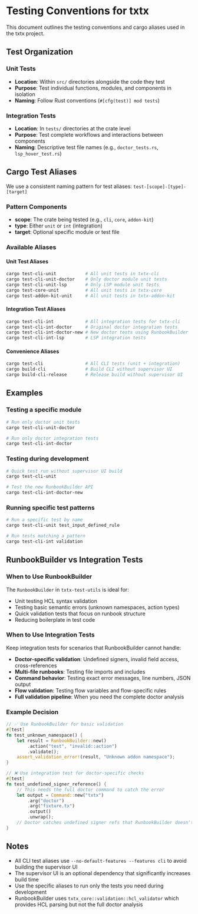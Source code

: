 # Testing Conventions for txtx

This document outlines the testing conventions and cargo aliases used in the txtx project.

## Test Organization

### Unit Tests
- **Location**: Within `src/` directories alongside the code they test
- **Purpose**: Test individual functions, modules, and components in isolation
- **Naming**: Follow Rust conventions (`#[cfg(test)] mod tests`)

### Integration Tests  
- **Location**: In `tests/` directories at the crate level
- **Purpose**: Test complete workflows and interactions between components
- **Naming**: Descriptive test file names (e.g., `doctor_tests.rs`, `lsp_hover_test.rs`)

## Cargo Test Aliases

We use a consistent naming pattern for test aliases: `test-[scope]-[type]-[target]`

### Pattern Components
- **scope**: The crate being tested (e.g., `cli`, `core`, `addon-kit`)
- **type**: Either `unit` or `int` (integration)
- **target**: Optional specific module or test file

### Available Aliases

#### Unit Test Aliases
```bash
cargo test-cli-unit           # All unit tests in txtx-cli
cargo test-cli-unit-doctor    # Only doctor module unit tests
cargo test-cli-unit-lsp       # Only LSP module unit tests
cargo test-core-unit          # All unit tests in txtx-core
cargo test-addon-kit-unit     # All unit tests in txtx-addon-kit
```

#### Integration Test Aliases
```bash
cargo test-cli-int            # All integration tests for txtx-cli
cargo test-cli-int-doctor     # Original doctor integration tests
cargo test-cli-int-doctor-new # New doctor tests using RunbookBuilder
cargo test-cli-int-lsp        # LSP integration tests
```

#### Convenience Aliases
```bash
cargo test-cli                # All CLI tests (unit + integration)
cargo build-cli               # Build CLI without supervisor UI
cargo build-cli-release       # Release build without supervisor UI
```

## Examples

### Testing a specific module
```bash
# Run only doctor unit tests
cargo test-cli-unit-doctor

# Run only doctor integration tests
cargo test-cli-int-doctor
```

### Testing during development
```bash
# Quick test run without supervisor UI build
cargo test-cli-unit

# Test the new RunbookBuilder API
cargo test-cli-int-doctor-new
```

### Running specific test patterns
```bash
# Run a specific test by name
cargo test-cli-unit test_input_defined_rule

# Run tests matching a pattern
cargo test-cli-int validation
```

## RunbookBuilder vs Integration Tests

### When to Use RunbookBuilder
The `RunbookBuilder` in `txtx-test-utils` is ideal for:
- Unit testing HCL syntax validation
- Testing basic semantic errors (unknown namespaces, action types)
- Quick validation tests that focus on runbook structure
- Reducing boilerplate in test code

### When to Use Integration Tests
Keep integration tests for scenarios that RunbookBuilder cannot handle:
- **Doctor-specific validation**: Undefined signers, invalid field access, cross-references
- **Multi-file runbooks**: Testing file imports and includes
- **Command behavior**: Testing exact error messages, line numbers, JSON output
- **Flow validation**: Testing flow variables and flow-specific rules
- **Full validation pipeline**: When you need the complete doctor analysis

### Example Decision
```rust
// ✅ Use RunbookBuilder for basic validation
#[test]
fn test_unknown_namespace() {
    let result = RunbookBuilder::new()
        .action("test", "invalid::action")
        .validate();
    assert_validation_error!(result, "Unknown addon namespace");
}

// ❌ Use integration test for doctor-specific checks
#[test]
fn test_undefined_signer_reference() {
    // This needs the full doctor command to catch the error
    let output = Command::new("txtx")
        .arg("doctor")
        .arg("fixture.tx")
        .output()
        .unwrap();
    // Doctor catches undefined signer refs that RunbookBuilder doesn't
}
```

## Notes

- All CLI test aliases use `--no-default-features --features cli` to avoid building the supervisor UI
- The supervisor UI is an optional dependency that significantly increases build time
- Use the specific aliases to run only the tests you need during development
- RunbookBuilder uses `txtx_core::validation::hcl_validator` which provides HCL parsing but not the full doctor analysis